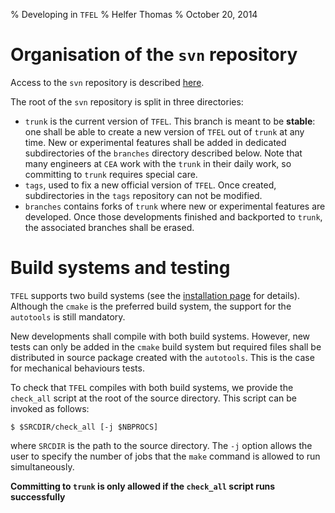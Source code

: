 % Developing in `TFEL`
% Helfer Thomas
% October 20, 2014

# Organisation of the `svn` repository

Access to the `svn` repository is described [here](svn.html).

The root of the `svn` repository is split in three directories:

- `trunk` is the current version of `TFEL`. This branch is meant to be
  **stable**: one shall be able to create a new version of `TFEL` out of
  `trunk` at any time. New or experimental features shall be added in
  dedicated subdirectories of the `branches` directory described below.
  Note that many engineers at `CEA` work with the `trunk` in their daily
  work, so committing to `trunk` requires special care. 
- `tags`, used to fix a new official version of `TFEL`. Once created,
  subdirectories in the `tags` repository can not be modified.
- `branches` contains forks of `trunk` where new or experimental
  features are developed. Once those developments finished and
  backported to `trunk`, the associated branches shall be erased.

# Build systems and testing

`TFEL` supports two build systems (see the
[installation page](install.html) for details). Although the `cmake`
is the preferred build system, the support for the `autotools` is
still mandatory.

New developments shall compile with both build systems. However, new
tests can only be added in the `cmake` build system but required
files shall be distributed in source package created with the
`autotools`. This is the case for mechanical behaviours tests.

To check that `TFEL` compiles with both build systems, we provide the
`check_all` script at the root of the source directory. This script
can be invoked as follows:

~~~~ {#check_all .bash}
$ $SRCDIR/check_all [-j $NBPROCS]
~~~~

where `SRCDIR` is the path to the source directory. The `-j` option
allows the user to specify the number of jobs that the `make` command
is allowed to run simultaneously.

**Committing to `trunk` is only allowed if the `check_all` script runs
  successfully**

<!-- Local IspellDict: english -->
